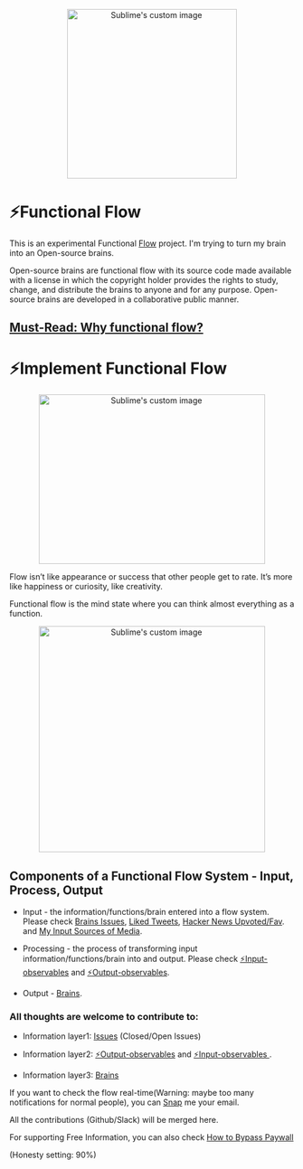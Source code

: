 
<p align="center">
  <img width="300" height="300" src="https://cdn-images-1.medium.com/max/280/1*qOcTflAQFBmyh3jWyTftng@2x.jpeg" alt="Sublime's custom image"/>
</p>

# ⚡️Functional Flow

This is an experimental Functional [Flow](https://www.wikiwand.com/en/Flow_(psychology)) project. I'm trying to turn my brain into an Open-source brains. 

Open-source brains are functional flow with its source code made available with a license in which the copyright holder provides the rights to study, change, and distribute the brains to anyone and for any purpose. Open-source brains are developed in a collaborative public manner. 

## [Must-Read: Why functional flow?](https://allenleein.github.io/brains/2018/03/defining-functional-flow)



# ⚡️Implement Functional Flow

<p align="center">
  <img width="400" height="300" src="https://cdn-images-1.medium.com/max/1600/1*QE2SKjl-p2nCtAxovykiaA.png" alt="Sublime's custom image"/>
</p>

Flow isn’t like appearance or success that other people get to rate. It’s more like happiness or curiosity, like creativity.

Functional flow is the mind state where you can think almost everything as a function.

<p align="center">
  <img width="400" height="400" src="https://c1.staticflickr.com/5/4714/38482593600_2c74600966.jpg" alt="Sublime's custom image"/>
</p>


## Components of a Functional Flow System - Input, Process, Output

* Input - the information/functions/brain entered into a flow system. Please check [Brains Issues](https://github.com/allenleein/brains/issues), [Liked Tweets](https://twitter.com/i/likes), [Hacker News Upvoted/Fav](https://news.ycombinator.com/user?id=allenleein). and [My Input Sources of Media](https://github.com/allenleein/brains/issues/882).

* Processing - the process of transforming input information/functions/brain into and output. Please check [⚡️Input-observables](https://github.com/allenleein/brains/labels/%E2%9A%A1%EF%B8%8FInput-observables) and [⚡️Output-observables](https://github.com/allenleein/brains/labels/%E2%9A%A1%EF%B8%8FOutput-observables).

* Output - [Brains](https://allenleein.github.io/brains/).


### All thoughts are welcome to contribute to:

* Information layer1: [Issues](https://github.com/allenleein/brains/issues) (Closed/Open Issues) 

* Information layer2: [⚡️Output-observables](https://github.com/allenleein/brains/labels/%E2%9A%A1%EF%B8%8FOutput-observables) and [⚡️Input-observables ](https://github.com/allenleein/brains/labels/%E2%9A%A1%EF%B8%8FInput-observables). 

* Information layer3: [Brains](https://github.com/allenleein/brains/tree/master/_posts)

If you want to check the flow real-time(Warning: maybe too many notifications for normal people), you can [Snap](https://allenleein.github.io/brains/about/#contact) me your email.

All the contributions (Github/Slack) will be merged here.

For supporting Free Information, you can also check [How to Bypass Paywall](https://github.com/allenleein/brains/issues/343)

(Honesty setting: 90%)


